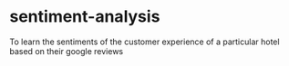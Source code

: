 # sentiment-analysis
 To learn the sentiments of the customer experience of a particular hotel based on their google reviews
